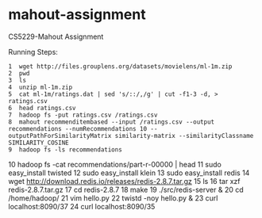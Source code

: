 # mahout-assignment
CS5229-Mahout Assignment

Running Steps:

    1  wget http://files.grouplens.org/datasets/movielens/ml-1m.zip
    2  pwd
    3  ls
    4  unzip ml-1m.zip
    5  cat ml-1m/ratings.dat | sed 's/::/,/g' | cut -f1-3 -d, > ratings.csv
    6  head ratings.csv
    7  hadoop fs -put ratings.csv /ratings.csv
    8  mahout recommenditembased --input /ratings.csv --output recommendations --numRecommendations 10 --outputPathForSimilarityMatrix similarity-matrix --similarityClassname SIMILARITY_COSINE
    9  hadoop fs -ls recommendations
   10  hadoop fs -cat recommendations/part-r-00000 | head
   11  sudo easy_install twisted
   12  sudo easy_install klein
   13  sudo easy_install redis
   14  wget http://download.redis.io/releases/redis-2.8.7.tar.gz
   15  ls
   16  tar xzf redis-2.8.7.tar.gz
   17  cd redis-2.8.7
   18  make
   19  ./src/redis-server &
   20  cd /home/hadoop/
   21  vim hello.py
   22  twistd -noy hello.py &
   23  curl localhost:8090/37
   24  curl localhost:8090/35


